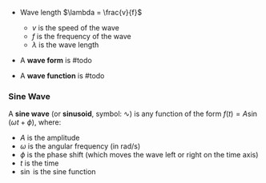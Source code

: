- Wave length $\lambda = \frac{v}{f}$
    - $v$ is the speed of the wave
    - $f$ is the frequency of the wave
    - $\lambda$ is the wave length


- A **wave form** is #todo
- A **wave function** is #todo


### Sine Wave

A **sine wave** (or **sinusoid**, symbol: ∿) is any function of the form $f(t)=A\sin(\omega t + \phi)$, where:

- $A$ is the amplitude
- $\omega$ is the angular frequency (in $\mathsf{rad/s}$)
- $\phi$ is the phase shift (which moves the wave left or right on the time axis)
- $t$ is the time
- $\sin$ is the sine function
